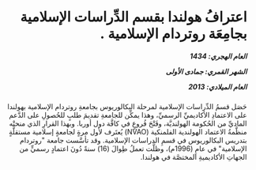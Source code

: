 <h1 dir="rtl">اعترافُ هولندا بقسم الدِّراسات الإسلامية بجامِعَة روتردام الإسلامية .</h1>

<h5 dir="rtl">العام الهجري:  1434

الشهر القمري: جمادى الأولى

العام الميلادي: 2013</h5>

<p dir="rtl">حَصَل قسمُ الدِّراسات الإسلامية لمرحلة البكالوريوس بجامعةِ روتردام الإسلامية بهولندا على الاعتمادِ الأكاديميِّ الرسميِّ، وهذا يمكِّن للجامعةِ تقديمَ طلبٍ للحُصولِ على الدَّعم الماديِّ من الحُكومة الهولنديَّة، وفَتْحَ فُروعٍ في كافَّة دول أوربا. وبهذا القرارِ الذي منحتْه منظَّمةُ الاعتماد الهولندية الفلمنكية (NVAO) يُعتَرف لأول مرةٍ لجامعةٍ إسلامية مستقلَّةٍ بتدريس البكالوريوس في قسمِ الدراسات الإسلامية. وقد تأسَّست جامعة "روتردام الإسلامية" في عامِ (1996م)، وظلَّت تعملُ طِوالَ (16) سنةً دُونَ اعتمادٍ رسميٍّ من الجهاتِ الأكاديميةِ المختصَّة في هولندا.</p></br>
